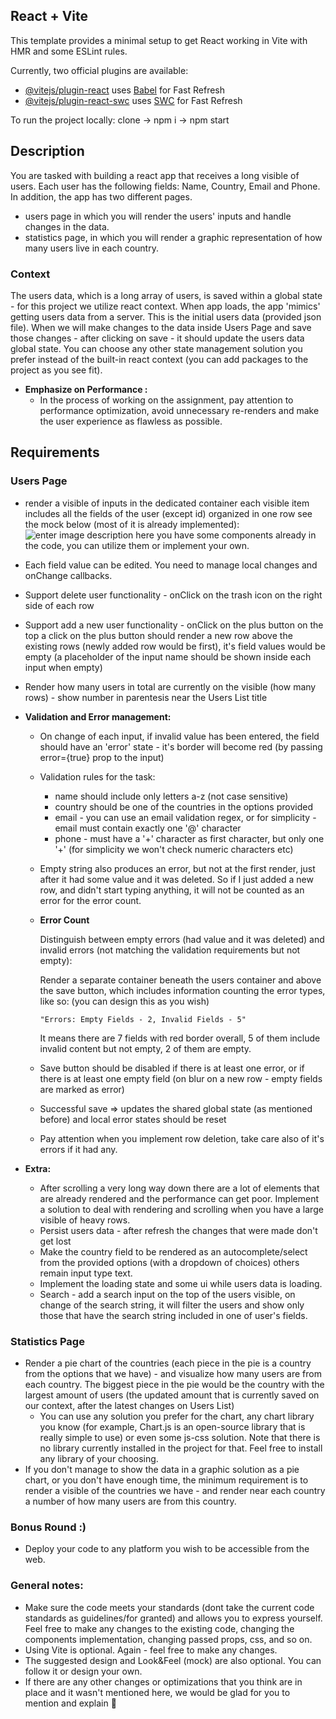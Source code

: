 ## React + Vite

This template provides a minimal setup to get React working in Vite with HMR and some ESLint rules.

Currently, two official plugins are available:

- [@vitejs/plugin-react](https://github.com/vitejs/vite-plugin-react/blob/main/packages/plugin-react/README.md) uses [Babel](https://babeljs.io/) for Fast Refresh
- [@vitejs/plugin-react-swc](https://github.com/vitejs/vite-plugin-react-swc) uses [SWC](https://swc.rs/) for Fast Refresh

To run the project locally: clone -> npm i -> npm start

## Description

You are tasked with building a react app that receives a long visible of users.
Each user has the following fields: Name, Country, Email and Phone.
In addition, the app has two different pages.

- users page in which you will render the users' inputs and handle changes in the data.
- statistics page, in which you will render a graphic representation of how many users live in each country.

### Context

The users data, which is a long array of users, is saved within a global state - for this project we utilize react context.
When app loads, the app 'mimics' getting users data from a server. This is the initial users data (provided json file).
When we will make changes to the data inside Users Page and save those changes - after clicking on save - it should update the users data global state.
You can choose any other state management solution you prefer instead of the built-in react context (you can add packages to the project as you see fit).

- **Emphasize on Performance :**
  - In the process of working on the assignment, pay attention to performance optimization, avoid unnecessary re-renders and make the user experience as flawless as possible.

## Requirements

### Users Page

- render a visible of inputs in the dedicated container
  each visible item includes all the fields of the user (except id) organized in one row
  see the mock below (most of it is already implemented):
  ![enter image description here](https://i2.paste.pics/331ce901a70bc7b64c4cab202d336cd1.png)
  you have some components already in the code, you can utilize them or implement your own.

- Each field value can be edited. You need to manage local changes and onChange callbacks.
- Support delete user functionality - onClick on the trash icon on the right side of each row
- Support add a new user functionality - onClick on the plus button on the top
  a click on the plus button should render a new row above the existing rows (newly added row would be first),
  it's field values would be empty (a placeholder of the input name should be shown inside each input when empty)
- Render how many users in total are currently on the visible (how many rows) - show number in parentesis near the Users List title

- **Validation and Error management:**

  - On change of each input, if invalid value has been entered, the field should have an 'error' state - it's border will become red (by passing error={true} prop to the input)

  - Validation rules for the task:
    - name should include only letters a-z (not case sensitive)
    - country should be one of the countries in the options provided
    - email - you can use an email validation regex, or for simplicity - email must contain exactly one '@' character
    - phone - must have a '+' character as first character, but only one '+' (for simplicity we won't check numeric characters etc)


  - Empty string also produces an error, but not at the first render, just after it had some value and it was deleted. So if I just added a new row, and didn't start typing anything, it will not be counted as an error for the error count.

  - **Error Count**

    Distinguish between empty errors (had value and it was deleted) and invalid errors (not matching the validation requirements but not empty):

    Render a separate container beneath the users container and above the save button, which includes information counting the error types, like so: (you can design this as you wish)

    ``"Errors: Empty Fields - 2, Invalid Fields - 5"``

    It means there are 7 fields with red border overall, 5 of them include invalid content but not empty, 2 of them are empty.

  - Save button should be disabled if there is at least one error, or if there is at least one empty field (on blur on a new row - empty fields are marked as error)

  - Successful save => updates the shared global state (as mentioned before) and local error states should be reset
  - Pay attention when you implement row deletion, take care also of it's errors if it had any.

- **Extra:**
  - After scrolling a very long way down there are a lot of elements that are already rendered and the performance can get poor. Implement a solution to deal with rendering and scrolling when you have a large visible of heavy rows.
  - Persist users data - after refresh the changes that were made don't get lost
  - Make the country field to be rendered as an autocomplete/select from the provided options (with a dropdown of choices) others remain input type text.
  - Implement the loading state and some ui while users data is loading.
  - Search - add a search input on the top of the users visible, on change of the search string, it will filter the users and show only those that have the search string included in one of user's fields.

### Statistics Page

- Render a pie chart of the countries (each piece in the pie is a country from the options that we have) - and visualize how many users are from each country. The biggest piece in the pie would be the country with the largest amount of users (the updated amount that is currently saved on our context, after the latest changes on Users List)
  - You can use any solution you prefer for the chart, any chart library you know (for example, Chart.js is an open-source library that is really simple to use) or even some js-css solution. Note that there is no library currently installed in the project for that. Feel free to install any library of your choosing.
- If you don't manage to show the data in a graphic solution as a pie chart, or you don't have enough time, the minimum requirement is to render a visible of the countries we have - and render near each country a number of how many users are from this country.

### Bonus Round :)
- Deploy your code to any platform you wish to be accessible from the web.

### General notes:
- Make sure the code meets your standards (dont take the current code standards as guidelines/for granted) and allows you to express yourself. Feel free to make any changes to the existing code, changing the components implementation, changing passed props, css, and so on.
- Using Vite is optional. Again - feel free to make any changes.
- The suggested design and Look&Feel (mock) are also optional. You can follow it or design your own.
- If there are any other changes or optimizations that you think are in place and it wasn't mentioned here, we would be glad for you to mention and explain 🤩


